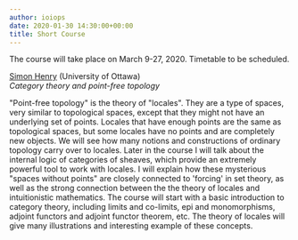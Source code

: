 ```yaml
---
author: ioiops
date: 2020-01-30 14:30:00+00:00
title: Short Course
---
```


The course will take place on March 9-27, 2020. Timetable to be scheduled.

[Simon Henry](http://www.normalesup.org/~henry/) (University of Ottawa)\
_Category theory and point-free topology_

 "Point-free topology" is the theory of "locales". They are a type of spaces, very similar to topological spaces, except that they might not have an underlying set of points. Locales that have enough points are the same as topological spaces, but some locales have no points and are completely new objects. We will see how many notions and constructions of ordinary topology carry over to locales. Later in the course I will talk about the internal logic of categories of sheaves, which provide an extremely powerful tool to work with locales. I will explain how these mysterious "spaces without points" are closely connected to 'forcing' in set theory, as well as the strong connection between the the theory of locales and intuitionistic mathematics. The course will start with a basic introduction to category theory, including limits and co-limits, epi and monomorphisms, adjoint functors and adjoint functor theorem, etc. The theory of locales will give many illustrations and interesting example of these concepts. 

